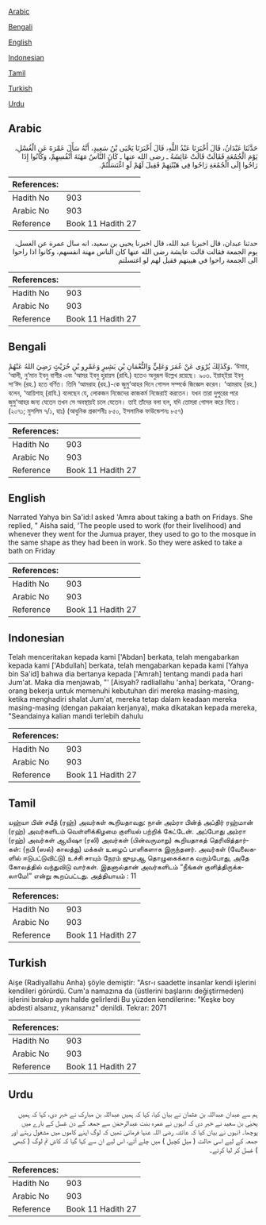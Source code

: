 [Arabic](#arabic)

[Bengali](#bengali)

[English](#english)

[Indonesian](#indonesian)

[Tamil](#tamil)

[Turkish](#turkish)

[Urdu](#urdu)

## Arabic


<div dir="rtl" lang="ar" style={{fontSize:'larger',backgroundColor:'#f8f9fa',padding:20}}>
حَدَّثَنَا عَبْدَانُ، قَالَ أَخْبَرَنَا عَبْدُ اللَّهِ، قَالَ أَخْبَرَنَا يَحْيَى بْنُ سَعِيدٍ، أَنَّهُ سَأَلَ عَمْرَةَ عَنِ الْغُسْلِ، يَوْمَ الْجُمُعَةِ فَقَالَتْ قَالَتْ عَائِشَةُ ـ رضى الله عنها ـ كَانَ النَّاسُ مَهَنَةَ أَنْفُسِهِمْ، وَكَانُوا إِذَا رَاحُوا إِلَى الْجُمُعَةِ رَاحُوا فِي هَيْئَتِهِمْ فَقِيلَ لَهُمْ لَوِ اغْتَسَلْتُمْ‏.‏
</div>
<div style={{backgroundColor:'#f8f9fa',padding:20, marginBottom: 10}}><table> <thead> <tr> <th>References:</th> <th></th> </tr> </thead> <tbody><tr><td>Hadith No</td><td>903</td></tr><tr><td>Arabic No</td><td>903</td></tr><tr><td>Reference</td><td>Book 11 Hadith 27</td></tr></tbody></table></div>


<div dir="rtl" lang="ar" style={{fontSize:'larger',backgroundColor:'#f8f9fa',padding:20}}>
حدثنا عبدان، قال اخبرنا عبد الله، قال اخبرنا يحيى بن سعيد، انه سال عمرة عن الغسل، يوم الجمعة فقالت قالت عايشة رضى الله عنها كان الناس مهنة انفسهم، وكانوا اذا راحوا الى الجمعة راحوا في هييتهم فقيل لهم لو اغتسلتم
</div>
<div style={{backgroundColor:'#f8f9fa',padding:20, marginBottom: 10}}><table> <thead> <tr> <th>References:</th> <th></th> </tr> </thead> <tbody><tr><td>Hadith No</td><td>903</td></tr><tr><td>Arabic No</td><td>903</td></tr><tr><td>Reference</td><td>Book 11 Hadith 27</td></tr></tbody></table></div>

## Bengali


<div dir="ltr" lang="bn" style={{fontSize:'larger',backgroundColor:'#f8f9fa',padding:20}}>
وَكَذَلِكَ يُرْوَى عَنْ عُمَرَ وَعَلِيٍّ وَالنُّعْمَانِ بْنِ بَشِيرٍ وَعَمْرِو بْنِ حُرَيْثٍ رَضِيَ اللهُ عَنْهُمْ. ‘উমার, ‘আলী, নু‘মান ইবনু বাশীর এবং ‘আমর ইবনু হুরায়স (রাযি.) হতেও অনুরূপ উল্লেখ রয়েছে। ৯০৩. ইয়াহ্ইয়া ইবনু সা‘ঈদ (রহ.) হতে বর্ণিত। তিনি ‘আমরাহ (রহ.)-কে জুমু‘আহর দিনে গোসল সম্পর্কে জিজ্ঞেস করেন। ‘আমরাহ (রহ.) বলেন, ‘আয়িশাহ্ (রাযি.) বলেছেন যে, লোকজন নিজেদের কাজকর্ম নিজেরাই করতেন। যখন তারা দুপুরের পরে জুমু‘আহর জন্য যেতেন তখন সে অবস্থায়ই চলে যেতেন। তাই তাঁদের বলা হল, যদি তোমরা গোসল করে নিতে। (২০৭১; মুসলিম ৭/১, হাঃ) (আধুনিক প্রকাশনীঃ ৮৫০, ইসলামিক ফাউন্ডেশনঃ ৮৫৭)
</div>
<div style={{backgroundColor:'#f8f9fa',padding:20, marginBottom: 10}}><table> <thead> <tr> <th>References:</th> <th></th> </tr> </thead> <tbody><tr><td>Hadith No</td><td>903</td></tr><tr><td>Arabic No</td><td>903</td></tr><tr><td>Reference</td><td>Book 11 Hadith 27</td></tr></tbody></table></div>

## English


<div dir="ltr" lang="en" style={{fontSize:'larger',backgroundColor:'#f8f9fa',padding:20}}>
Narrated Yahya bin Sa'id:I asked 'Amra about taking a bath on Fridays. She replied, " Aisha said, 'The people used to work (for their livelihood) and whenever they went for the Jumua prayer, they used to go to the mosque in the same shape as they had been in work. So they were asked to take a bath on Friday
</div>
<div style={{backgroundColor:'#f8f9fa',padding:20, marginBottom: 10}}><table> <thead> <tr> <th>References:</th> <th></th> </tr> </thead> <tbody><tr><td>Hadith No</td><td>903</td></tr><tr><td>Arabic No</td><td>903</td></tr><tr><td>Reference</td><td>Book 11 Hadith 27</td></tr></tbody></table></div>

## Indonesian


<div dir="ltr" lang="id" style={{fontSize:'larger',backgroundColor:'#f8f9fa',padding:20}}>
Telah menceritakan kepada kami ['Abdan] berkata, telah mengabarkan kepada kami ['Abdullah] berkata, telah mengabarkan kepada kami [Yahya bin Sa'id] bahwa dia bertanya kepada ['Amrah] tentang mandi pada hari Jum'at. Maka dia menjawab, "' [Aisyah? radliallahu 'anha] berkata, "Orang-orang bekerja untuk memenuhi kebutuhan diri mereka masing-masing, ketika menghadiri shalat Jum'at, mereka tetap dalam keadaan mereka masing-masing (dengan pakaian kerjanya), maka dikatakan kepada mereka, "Seandainya kalian mandi terlebih dahulu
</div>
<div style={{backgroundColor:'#f8f9fa',padding:20, marginBottom: 10}}><table> <thead> <tr> <th>References:</th> <th></th> </tr> </thead> <tbody><tr><td>Hadith No</td><td>903</td></tr><tr><td>Arabic No</td><td>903</td></tr><tr><td>Reference</td><td>Book 11 Hadith 27</td></tr></tbody></table></div>

## Tamil


<div dir="ltr" lang="ta" style={{fontSize:'larger',backgroundColor:'#f8f9fa',padding:20}}>
யஹ்யா பின் சயீத் (ரஹ்) அவர்கள் கூறியதாவது: நான் அம்ரா பின்த் அப்திர் ரஹ்மான் (ரஹ்) அவர்களிடம் வெள்ளிக்கிழமை குளியல் பற்றிக் கேட்டேன். அப்போது அம்ரா (ரஹ்) அவர்கள் ஆயிஷா (ரலி) அவர்கள் (பின்வருமாறு) கூறியதாகத் தெரிவித்தார்கள்: (நபி (ஸல்) காலத்து) மக்கள் உழைப் பாளிகளாக இருந்தனர். அவர்கள் (வேலைகளில் ஈடுபட்டுவிட்டு) உச்சி சாயும் நேரம் ஜுமுஆ தொழுகைக்காக வரும்போது, அதே கோலத்தில் வந்துவிடு வார்கள். இதனால்தான் அவர்களிடம் “நீங்கள் குளித்திருக்கலாமே!” என்று கூறப்பட்டது. அத்தியாயம் : 11
</div>
<div style={{backgroundColor:'#f8f9fa',padding:20, marginBottom: 10}}><table> <thead> <tr> <th>References:</th> <th></th> </tr> </thead> <tbody><tr><td>Hadith No</td><td>903</td></tr><tr><td>Arabic No</td><td>903</td></tr><tr><td>Reference</td><td>Book 11 Hadith 27</td></tr></tbody></table></div>

## Turkish


<div dir="ltr" lang="tr" style={{fontSize:'larger',backgroundColor:'#f8f9fa',padding:20}}>
Aişe (Radiyallahu Anha) şöyle demiştir: "Asr-ı saadette insanlar kendi işlerini kendileri görürdü. Cum'a namazına da (üstlerini başlarını değiştirmeden) işlerini bırakıp aynı halde gelirlerdi Bu yüzden kendilerine: "Keşke boy abdesti alsanız, yıkansanız" denildi. Tekrar: 2071
</div>
<div style={{backgroundColor:'#f8f9fa',padding:20, marginBottom: 10}}><table> <thead> <tr> <th>References:</th> <th></th> </tr> </thead> <tbody><tr><td>Hadith No</td><td>903</td></tr><tr><td>Arabic No</td><td>903</td></tr><tr><td>Reference</td><td>Book 11 Hadith 27</td></tr></tbody></table></div>

## Urdu


<div dir="rtl" lang="ur" style={{fontSize:'larger',backgroundColor:'#f8f9fa',padding:20}}>
ہم سے عبدان عبداللہ بن عثمان نے بیان کیا، کہا کہ ہمیں عبداللہ بن مبارک نے خبر دی، کہا کہ ہمیں یحیٰی بن سعید نے خبر دی کہ انہوں نے عمرہ بنت عبدالرحمٰن سے جمعہ کے دن غسل کے بارے میں پوچھا۔ انہوں نے بیان کیا کہ عائشہ رضی اللہ عنہا فرماتی تھیں کہ لوگ اپنے کاموں میں مشغول رہتے اور جمعہ کے لیے اسی حالت ( میل کچیل ) میں چلے آتے، اس لیے ان سے کہا گیا کہ کاش تم لوگ ( کبھی ) غسل کر لیا کرتے۔
</div>
<div style={{backgroundColor:'#f8f9fa',padding:20, marginBottom: 10}}><table> <thead> <tr> <th>References:</th> <th></th> </tr> </thead> <tbody><tr><td>Hadith No</td><td>903</td></tr><tr><td>Arabic No</td><td>903</td></tr><tr><td>Reference</td><td>Book 11 Hadith 27</td></tr></tbody></table></div>